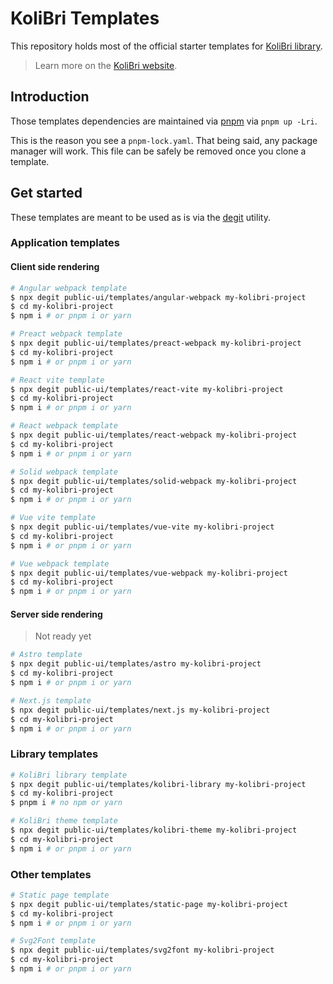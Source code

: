 <!-- <p>
  <img width="100%" src="https://raw.githubusercontent.com/public-ui/templates/master/banner.png" alt="Solid Vite Templates">
</p> -->

# KoliBri Templates

This repository holds most of the official starter templates for [KoliBri library](https://github.com/public-ui/kolibri).

> Learn more on the [KoliBri website](https://public-ui.github.io/en/).

## Introduction

Those templates dependencies are maintained via [pnpm](https://pnpm.io) via `pnpm up -Lri`.

This is the reason you see a `pnpm-lock.yaml`. That being said, any package manager will work. This file can be safely be removed once you clone a template.

## Get started

These templates are meant to be used as is via the [degit](https://github.com/Rich-Harris/degit) utility.

### Application templates

#### Client side rendering

```bash
# Angular webpack template
$ npx degit public-ui/templates/angular-webpack my-kolibri-project
$ cd my-kolibri-project
$ npm i # or pnpm i or yarn
```

```bash
# Preact webpack template
$ npx degit public-ui/templates/preact-webpack my-kolibri-project
$ cd my-kolibri-project
$ npm i # or pnpm i or yarn
```

```bash
# React vite template
$ npx degit public-ui/templates/react-vite my-kolibri-project
$ cd my-kolibri-project
$ npm i # or pnpm i or yarn
```

```bash
# React webpack template
$ npx degit public-ui/templates/react-webpack my-kolibri-project
$ cd my-kolibri-project
$ npm i # or pnpm i or yarn
```

```bash
# Solid webpack template
$ npx degit public-ui/templates/solid-webpack my-kolibri-project
$ cd my-kolibri-project
$ npm i # or pnpm i or yarn
```

```bash
# Vue vite template
$ npx degit public-ui/templates/vue-vite my-kolibri-project
$ cd my-kolibri-project
$ npm i # or pnpm i or yarn
```

```bash
# Vue webpack template
$ npx degit public-ui/templates/vue-webpack my-kolibri-project
$ cd my-kolibri-project
$ npm i # or pnpm i or yarn
```

#### Server side rendering

> Not ready yet

```bash
# Astro template
$ npx degit public-ui/templates/astro my-kolibri-project
$ cd my-kolibri-project
$ npm i # or pnpm i or yarn
```

```bash
# Next.js template
$ npx degit public-ui/templates/next.js my-kolibri-project
$ cd my-kolibri-project
$ npm i # or pnpm i or yarn
```

### Library templates

```bash
# KoliBri library template
$ npx degit public-ui/templates/kolibri-library my-kolibri-project
$ cd my-kolibri-project
$ pnpm i # no npm or yarn
```

```bash
# KoliBri theme template
$ npx degit public-ui/templates/kolibri-theme my-kolibri-project
$ cd my-kolibri-project
$ npm i # or pnpm i or yarn
```

### Other templates

```bash
# Static page template
$ npx degit public-ui/templates/static-page my-kolibri-project
$ cd my-kolibri-project
$ npm i # or pnpm i or yarn
```

```bash
# Svg2Font template
$ npx degit public-ui/templates/svg2font my-kolibri-project
$ cd my-kolibri-project
$ npm i # or pnpm i or yarn
```
